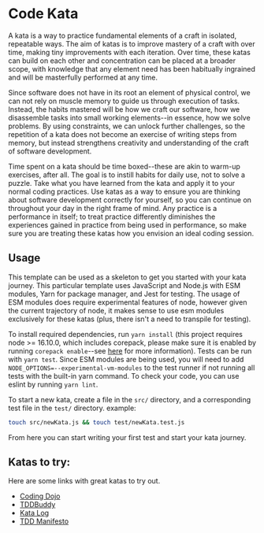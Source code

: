 # Code Kata

A kata is a way to practice fundamental elements of a craft in isolated, repeatable ways. The aim of katas is to improve
mastery of a craft with over time, making tiny improvements with each iteration. Over time, these katas can build on
each other and concentration can be placed at a broader scope, with knowledge that any element need has been habitually
ingrained and will be masterfully performed at any time.

Since software does not have in its root an element of physical control, we can not rely on muscle memory to guide us
through execution of tasks. Instead, the habits mastered will be how we craft our software, how we disassemble tasks
into small working elements--in essence, how we solve problems. By using constraints, we can unlock further challenges,
so the repetition of a kata does not become an exercise of writing steps from memory, but instead strengthens creativity
and understanding of the craft of software development.

Time spent on a kata should be time boxed--these are akin to warm-up exercises, after all. The goal is to instill habits
for daily use, not to solve a puzzle. Take what you have learned from the kata and apply it to your normal coding
practices. Use katas as a way to ensure you are thinking about software development correctly for yourself, so you can
continue on throughout your day in the right frame of mind. Any practice is a performance in itself; to treat practice
differently diminishes the experiences gained in practice from being used in performance, so make sure you are treating
these katas how you envision an ideal coding session.

## Usage

This template can be used as a skeleton to get you started with your kata journey. This particular template uses
JavaScript and Node.js with ESM modules, Yarn for package manager, and Jest for testing. The usage of ESM modules does
require experimental features of node, however given the current trajectory of node, it makes sense to use esm modules
exclusively for these katas (plus, there isn't a need to transpile for testing).

To install required dependencies, run `yarn install` (this project requires node >= 16.10.0, which includes corepack,
please make sure it is enabled by running `corepack enable`--see [here](https://yarnpkg.com/getting-started/install) for
more information). Tests can be run with `yarn test`. Since ESM modules are being used, you will need to
add `NODE_OPTIONS=--experimental-vm-modules` to the test runner if not running all tests with the built-in yarn command.
To check your code, you can use eslint by running `yarn lint`.

To start a new kata, create a file in the `src/` directory, and a corresponding test file in the `test/` directory.
example:

```bash
touch src/newKata.js && touch test/newKata.test.js
```

From here you can start writing your first test and start your kata journey.

## Katas to try:

Here are some links with great katas to try out.

* [Coding Dojo](https://codingdojo.org/kata/)
* [TDDBuddy](http://www.tddbuddy.com/)
* [Kata Log](https://kata-log.rocks/tdd)
* [TDD Manifesto](https://tddmanifesto.com/exercises/)